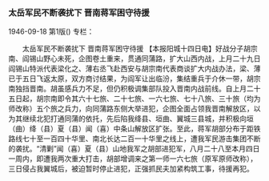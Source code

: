 ### 太岳军民不断袭扰下  晋南蒋军困守待援

1946-09-18
第1版()
专栏：

　　太岳军民不断袭扰下
    晋南蒋军困守待援
    【本报阳城十四日电】好战分子胡宗南、阎锡山野心未死，企图卷土重来，贯通同蒲路，扩大山西内战，上月二十九日阎锡山特派代表梁化之、薄右丞飞赴西安与胡宗南代表商谈扩大内战办法，梁、薄已于五日飞返太原，双方商讨结果，为阎军让出临汾，集结重兵于介休一带，胡宗南独挡晋南。胡虽感兵力不足，但仍积极调集部队投入晋南内战前线。自上月二十五日起，胡宗南即令其六十七旅、二十七旅、一六七旅、七十八旅、三十旅（均为师改称）五个旅之兵力，向同蒲路东侧大举进犯，企图全面占领我晋南解放区，以为其继续北犯打通同蒲的依托，先后陷我绛县、垣曲、翼城三县城，并积极向垣（曲）绛（县）夏（县）闻（喜）中条山解放区扩张。至此，蒋军胡部分布于距铁路线七十至一百四十华里、南北长达二百一十华里之线上，遭我军民游击集团不断的袭扰。“清剿”闻（喜）夏（县）山地我军之胡部进犯军，八月二十八至本月四日一周内，即遭我两次重大打击，胡部增调来之第一师一六七旅（原军原师改称），三日侵占我翼城后，被迫暂时停止进犯，正强抓民夫加紧构筑工事，待援再犯。
